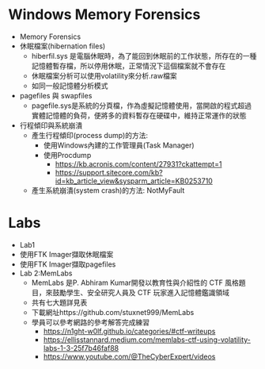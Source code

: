 # Windows Memory Forensics
- Memory Forensics
- 休眠檔案(hibernation files)
  - hiberfil.sys 是電腦休眠時，為了能回到休眠前的工作狀態，所存在的一種記憶體暫存檔，所以停用休眠，正常情況下這個檔案就不會存在
  - 休眠檔案分析可以使用volatility來分析.raw檔案
  - 如同一般記憶體分析模式
- pagefiles 與 swapfiles
  - pagefile.sys是系統的分頁檔，作為虛擬記憶體使用，當開啟的程式超過實體記憶體的負荷，便將多的資料暫存在硬碟中，維持正常運作的狀態
- 行程傾印與系統崩潰
  - 產生行程傾印(process dump)的方法:
    - 使用Windows內建的工作管理員(Task Manager)
    - 使用Procdump
      - https://kb.acronis.com/content/27931?ckattempt=1
      - https://support.sitecore.com/kb?id=kb_article_view&sysparm_article=KB0253710
  - 產生系統崩潰(system crash)的方法: NotMyFault

# Labs
- Lab1
- 使用FTK Imager擷取休眠檔案
- 使用FTK Imager擷取pagefiles 
- Lab 2:MemLabs
  - MemLabs 是P. Abhiram Kumar開發以教育性與介紹性的 CTF 風格題目，來鼓勵學生、安全研究人員及 CTF 玩家進入記憶體鑑識領域
  - 共有七大題詳見表
  - 下載網址https://github.com/stuxnet999/MemLabs
  - 學員可以參考網路的參考解答完成練習
    - https://n1ght-w0lf.github.io/categories/#ctf-writeups
    - https://ellisstannard.medium.com/memlabs-ctf-using-volatility-labs-1-3-25f7b46faf88
    - https://www.youtube.com/@TheCyberExpert/videos

